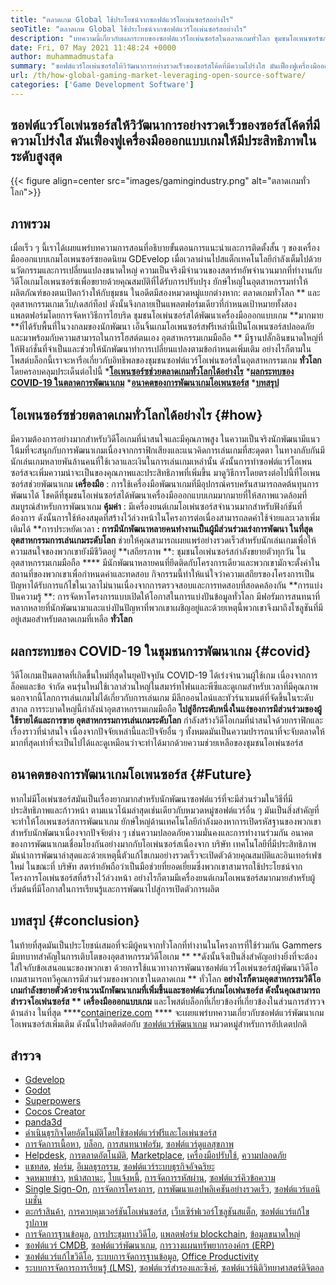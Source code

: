 ```yaml
---
title: "ตลาดเกม Global ใช้ประโยชน์จากซอฟต์แวร์โอเพ่นซอร์สอย่างไร" 
seoTitle: "ตลาดเกม Global ใช้ประโยชน์จากซอฟต์แวร์โอเพ่นซอร์สอย่างไร" 
description: "บทความนี้เกี่ยวกับผลกระทบของซอฟต์แวร์โอเพ่นซอร์สในตลาดเกมทั่วโลก ชุมชนโอเพนซอร์ซกำลังจัดหาวิธีที่ดีกว่าในการพัฒนาเกม" 
date: Fri, 07 May 2021 11:48:24 +0000
author: muhammadmustafa
summary: "ซอฟต์แวร์โอเพ่นซอร์สให้วิวัฒนาการอย่างรวดเร็วของซอร์สโค้ดที่มีความโปร่งใส มันเฟื่องฟูเครื่องมือออกแบบเกมให้มีประสิทธิภาพในระดับสูงสุด" 
url: /th/how-global-gaming-market-leveraging-open-source-software/
categories: ['Game Development Software']
---
```


## ซอฟต์แวร์โอเพ่นซอร์สให้วิวัฒนาการอย่างรวดเร็วของซอร์สโค้ดที่มีความโปร่งใส มันเฟื่องฟูเครื่องมือออกแบบเกมให้มีประสิทธิภาพในระดับสูงสุด

{{< figure align=center src="images/gamingindustry.png" alt="ตลาดเกมทั่วโลก">}}


## ภาพรวม
เมื่อเร็ว ๆ นี้เราได้เผยแพร่บทความการสอนที่อธิบายขั้นตอนการแนะนำและการติดตั้งสั้น ๆ ของเครื่องมือออกแบบเกมโอเพนซอร์ซยอดนิยม GDEvelop เมื่อเวลาผ่านไปสแต็กเทคโนโลยีกำลังเต็มไปด้วยนวัตกรรมและการเปลี่ยนแปลงขนาดใหญ่ ความเป็นจริงมีจำนวนของสตาร์ทอัพจำนวนมากที่ทำงานกับวิดีโอเกมโอเพนซอร์ซเพื่อขยายด้วยคุณสมบัติที่ได้รับการปรับปรุง ยักษ์ใหญ่ในอุตสาหกรรมทำให้ผลิตภัณฑ์ของตนเปิดกว้างให้กับชุมชน ในอดีตมีสองหมวดหมู่แยกต่างหาก: ตลาดเกมทั่วโลก ** และอุตสาหกรรมเกมเว็บ/เดสก์ท็อป
ดังนั้นจึงกลายเป็นแพลตฟอร์มเดียวที่กำหนดเป้าหมายทั้งสองแพลตฟอร์มโดยการจัดหาวิธีการไฮบริด ชุมชนโอเพ่นซอร์สได้พัฒนาเครื่องมือออกแบบเกม **มากมาย  **ที่ได้รับพื้นที่ในวงกลมของนักพัฒนา เอ็นจิ้นเกมโอเพนซอร์สฟรีเหล่านี้เป็นโอเพนซอร์สปลอดภัยและมาพร้อมกับความสามารถในการโฮสต์ตนเอง อุตสาหกรรมเกมมือถือ **  มีฐานปลั๊กอินขนาดใหญ่ที่ให้ฟังก์ชั่นที่จำเป็นและช่วยให้นักพัฒนาทำการเปลี่ยนแปลงตามข้อกำหนดเพิ่มเติม อย่างไรก็ตามในโพสต์บล็อกนี้เราจะหารือเกี่ยวกับอิทธิพลของชุมชนซอฟต์แวร์โอเพ่นซอร์สในอุตสาหกรรมเกม  **ทั่วโลก**   โดยครอบคลุมประเด็นต่อไปนี้
  ***[โอเพนซอร์ซช่วยตลาดเกมทั่วโลกได้อย่างไร][1]** 
  ***[ผลกระทบของ COVID-19 ในตลาดการพัฒนาเกม][2]** 
  ***[อนาคตของการพัฒนาเกมโอเพนซอร์ส][3]** 
  ***[บทสรุป][4]** 

## **โอเพนซอร์ซช่วยตลาดเกมทั่วโลกได้อย่างไร** {#how}
มีความต้องการอย่างมากสำหรับวิดีโอเกมที่น่าสนใจและมีคุณภาพสูง ในความเป็นจริงนักพัฒนามีแนวโน้มที่จะสนุกกับการพัฒนาเกมเนื่องจากกราฟิกเสียงและแนวคิดการเล่นเกมที่สะดุดตา ในทางกลับกันมีนักเล่นเกมหลายพันล้านคนที่ใช้เวลาและเงินในการเล่นเกมเหล่านั้น ดังนั้นการทำซอฟต์แวร์โอเพนซอร์สจะเพิ่มความน่าจะเป็นของคุณภาพและประสิทธิภาพที่เพิ่มขึ้น มาดูวิธีการโดยตรงต่อไปนี้ที่โอเพนซอร์สช่วยพัฒนาเกม
**เครื่องมือ** : การใช้เครื่องมือพัฒนาเกมที่มีอุปกรณ์ครบครันสามารถลดต้นทุนการพัฒนาได้ โชคดีที่ชุมชนโอเพ่นซอร์สได้พัฒนาเครื่องมือออกแบบเกมมากมายที่ให้สภาพแวดล้อมที่สมบูรณ์สำหรับการพัฒนาเกม
**คุ้มค่า** : มีเครื่องยนต์เกมโอเพ่นซอร์สจำนวนมากสำหรับฟังก์ชันที่ต้องการ ดังนั้นการใช้ห้องสมุดที่สร้างไว้ล่วงหน้าในโครงการต่อเนื่องสามารถลดค่าใช้จ่ายและเวลาเพิ่มเติมได้
**การประหยัดเวลา **: การมีนักพัฒนาหลายคนทำงานเป็นผู้มีส่วนร่วมเร่งการพัฒนา ในที่สุดอุตสาหกรรมการเล่นเกมระดับโลก**  ช่วยให้คุณสามารถเผยแพร่อย่างรวดเร็วสำหรับนักเล่นเกมเพื่อให้ความสนใจของพวกเขายังมีชีวิตอยู่
**เสถียรภาพ **: ชุมชนโอเพ่นซอร์สกำลังขยายตัวทุกวัน ในอุตสาหกรรมเกมมือถือ ****  มีนักพัฒนาหลายคนที่ยึดติดกับโครงการเดียวและพวกเขามักจะตั้งค่าในสถานที่ของพวกเขาเพื่อกำหนดค่าและทดสอบ กิจกรรมนี้ทำให้แน่ใจว่าความเสถียรของโครงการเป็นปัญหาได้รับการแก้ไขในเวลาไม่นานเนื่องจากการตรวจสอบและการทดสอบที่สอดคล้องกัน
**การแบ่งปันความรู้ **: การจัดหาโครงการแบบเปิดให้โอกาสในการแบ่งปันข้อมูลทั่วโลก มีฟอรัมการสนทนาที่หลากหลายที่นักพัฒนามาและแบ่งปันปัญหาที่พวกเขาเผชิญอยู่และด้วยเหตุนี้พวกเขาจึงมาถึงโซลูชันที่มีอยู่เสมอสำหรับตลาดเกมที่เหลือ  **ทั่วโลก**  

## **ผลกระทบของ COVID-19 ในชุมชนการพัฒนาเกม** {#covid}
วิดีโอเกมเป็นตลาดที่เกิดขึ้นใหม่ที่สุดในยุคปัจจุบัน COVID-19 ได้เร่งจำนวนผู้ใช้เกม เนื่องจากการล็อคและข้อ จำกัด คนรุ่นใหม่ใช้เวลาส่วนใหญ่ในสมาร์ทโฟนและพีซีและดูเกมสำหรับเวลาที่มีคุณภาพ นอกจากนี้โลกการเล่นเกมไม่ได้เกี่ยวกับการเล่นเกม มีลีกออนไลน์และทัวร์นาเมนต์ที่จัดขึ้นในระดับสากล
การระบาดใหญ่นี้กำลังนำอุตสาหกรรมเกมมือถือ **ไปสู่อีกระดับหนึ่งในแง่ของการมีส่วนร่วมของผู้ใช้รายได้และการขาย อุตสาหกรรมการเล่นเกมระดับโลก**  กำลังสร้างวิดีโอเกมที่น่าสนใจด้วยกราฟิกและเรื่องราวที่น่าสนใจ เนื่องจากปัจจัยเหล่านี้และปัจจัยอื่น ๆ ทั้งหมดมันเป็นความปรารถนาที่จะจับตลาดให้มากที่สุดเท่าที่จะเป็นไปได้และดูเหมือนว่าจะทำได้มากด้วยความช่วยเหลือของชุมชนโอเพ่นซอร์ส

## **อนาคตของการพัฒนาเกมโอเพนซอร์ส** {#Future}
หากไม่มีโอเพ่นซอร์สมันเป็นเรื่องยากมากสำหรับนักพัฒนาซอฟต์แวร์ที่จะมีส่วนร่วมในวิธีที่มีประสิทธิภาพและก้าวหน้า ตามแนวโน้มล่าสุดเช่นเดียวกับหมวดหมู่ซอฟต์แวร์อื่น ๆ มันเป็นสิ่งสำคัญที่จะทำให้โอเพนซอร์สการพัฒนาเกม ยักษ์ใหญ่ด้านเทคโนโลยีกำลังมองหาการเปิดรหัสฐานของพวกเขาสำหรับนักพัฒนาเนื่องจากปัจจัยต่าง ๆ เช่นความปลอดภัยความมั่นคงและการทำงานร่วมกัน
อนาคตของการพัฒนาเกมเชื่อมโยงกันอย่างมากกับโอเพ่นซอร์สเนื่องจาก บริษัท เทคโนโลยีที่มีประสิทธิภาพ มันนำการพัฒนาล่าสุดและด้วยเหตุนี้ตัวแก้ไขเกมอย่างรวดเร็วจะเปิดตัวด้วยคุณสมบัติและอินเทอร์เฟซใหม่ ในขณะที่ บริษัท สตาร์ทอัพถือว่าเป็นมือช่วยที่ยอดเยี่ยมซึ่งพวกเขาสามารถใช้ประโยชน์จากโครงการโอเพ่นซอร์สที่สร้างไว้ล่วงหน้า อย่างไรก็ตามมีเครื่องยนต์เกมโอเพนซอร์สมากมายสำหรับผู้เริ่มต้นที่มีโอกาสในการเรียนรู้และการพัฒนาไปสู่การเปิดตัวการผลิต

## **บทสรุป** {#conclusion}
ในท้ายที่สุดมันเป็นประโยชน์เสมอที่จะมีผู้คนจากทั่วโลกที่ทำงานในโครงการที่ใช้ร่วมกัน Gammers มีบทบาทสำคัญในการเติบโตของอุตสาหกรรมวิดีโอเกม ** **ดังนั้นจึงเป็นสิ่งสำคัญอย่างยิ่งที่จะต้องใส่ใจกับข้อเสนอแนะของพวกเขา ด้วยการใช้แนวทางการพัฒนาซอฟต์แวร์โอเพ่นซอร์สผู้พัฒนาวิดีโอเกมสามารถทวีคูณการมีส่วนร่วมของพวกเขาในตลาดเกม **  ทั่วโลก  **อย่างไรก็ตามอุตสาหกรรมวิดีโอเกมกำลังขยายตัวด้วยจำนวนนักพัฒนาเกมที่เพิ่มขึ้นและซอฟต์แวร์เกมโอเพ่นซอร์ส ดังนั้นคุณสามารถสำรวจโอเพ่นซอร์ส **  เครื่องมือออกแบบเกม**  และโพสต์บล็อกที่เกี่ยวข้องที่เกี่ยวข้องในส่วนการสำรวจด้านล่าง
ในที่สุด ****[containerize.com][5] ****  จะเผยแพร่บทความเกี่ยวกับซอฟต์แวร์พัฒนาเกมโอเพนซอร์สเพิ่มเติม ดังนั้นโปรดติดต่อกับ [ซอฟต์แวร์พัฒนาเกม][6] หมวดหมู่สำหรับการอัปเดตปกติ

## สำรวจ
  * [Gdevelop][7]
  * [Godot][8]
  * [Superpowers][9]
  * [Cocos Creator][10]
  * [panda3d][11]
  * [ดำเนินธุรกิจโดยอัตโนมัติโดยใช้ซอฟต์แวร์ฟรีและโอเพ่นซอร์ส][12]
  * [การจัดการเนื้อหา][13], [บล็อก][14], [การสนทนาฟอรัม][15], [ซอฟต์แวร์ดูแลสุขภาพ][16]
  * [Helpdesk][17], [การตลาดอัตโนมัติ][18], [Marketplace][19], [เครื่องมือปรับใช้][20], [ความปลอดภัย][21]
  * [แชทสด][22], [ฟอร์ม][23], [อีเมลธุรกรรม][24], [ซอฟต์แวร์ระบบธุรกิจอัจฉริยะ][25]
  * [จดหมายข่าว][26], [หน้าสถานะ][27], [ใบแจ้งหนี้][28], [การจัดการรหัสผ่าน][29], [ซอฟต์แวร์คิวข้อความ][30]
  * [Single Sign-On][31], [การจัดการโครงการ][32], [การพัฒนาแอปพลิเคชันอย่างรวดเร็ว][33], [ซอฟต์แวร์แอนิเมชั่น][34]
  * [ตะกร้าสินค้า][35], [การควบคุมเวอร์ชันโอเพ่นซอร์ส][36], [เว็บเซิร์ฟเวอร์โซลูชันสแต็ก][37], [ซอฟต์แวร์แก้ไขรูปภาพ][38]
  * [การจัดการฐานข้อมูล][39], [การประชุมทางวิดีโอ][40], [แพลตฟอร์ม blockchain][41], [ข้อมูลขนาดใหญ่][42]
  * [ซอฟต์แวร์ CMDB][43], [ซอฟต์แวร์พัฒนาเกม][6], [การวางแผนทรัพยากรองค์กร (ERP)][44]
  * [ซอฟต์แวร์แก้ไขวิดีโอ][45], [ระบบการจัดการฐานข้อมูล][46], [Office Productivity][47]
  * [ระบบการจัดการการเรียนรู้ (LMS)][48], [ซอฟต์แวร์สำรองและซิงค์][49], [ซอฟต์แวร์นิติวิทยาศาสตร์ดิจิตอล][50]

  
[1]: #how
[2]: #covid
[3]: #future
[4]: #Conclusion
[5]: https://www.containerize.com/
[6]: https://products.containerize.com/game-development-software/
[7]: https://products.containerize.com/game-development-software/gdevelop/
[8]: https://products.containerize.com/game-development-software/godot/
[9]: https://products.containerize.com/game-development-software/superpowers/
[10]: https://products.containerize.com/game-development-software/cocos-creator/
[11]: https://products.containerize.com/game-development-software/panda3d/
[12]: https://blog.containerize.com/blogging/automate-business-operations-using-open-source-software/
[13]: https://products.containerize.com/content-management/
[14]: https://products.containerize.com/blogging/
[15]: https://products.containerize.com/discussion-forum/
[16]: https://products.containerize.com/healthcare-technologies/
[17]: https://products.containerize.com/helpdesk/
[18]: https://products.containerize.com/marketing-automation/
[19]: https://products.containerize.com/marketplace/
[20]: https://products.containerize.com/deployment-tools/
[21]: https://products.containerize.com/security-testing-tools/
[22]: https://products.containerize.com/live-chat/
[23]: https://products.containerize.com/form/
[24]: https://products.containerize.com/transactional-email/
[25]: https://products.containerize.com/business-intelligence/
[26]: https://products.containerize.com/newsletter/
[27]: https://products.containerize.com/status/
[28]: https://products.containerize.com/invoicing/
[29]: https://products.containerize.com/password-management/
[30]: https://products.containerize.com/message-queue-software/
[31]: https://products.containerize.com/single-sign-on/
[32]: https://products.containerize.com/project-management/
[33]: https://products.containerize.com/rad/
[34]: https://products.containerize.com/animation-software/
[35]: https://products.containerize.com/ecommerce/
[36]: https://products.containerize.com/version-control/
[37]: https://products.containerize.com/solution-stack/
[38]: https://products.containerize.com/photo-editing-software/
[39]: https://products.containerize.com/database-management/
[40]: https://products.containerize.com/video-conferencing/
[41]: https://products.containerize.com/blockchain-platforms/
[42]: https://products.containerize.com/big-data/
[43]: https://products.containerize.com/cmdb-software/
[44]: https://products.containerize.com/erp/
[45]: https://products.containerize.com/video-editing-software/
[46]: https://products.containerize.com/database-management-system/
[47]: https://products.containerize.com/office-productivity/
[48]: https://products.containerize.com/lms/
[49]: https://products.containerize.com/backup-and-sync/
[50]: https://products.containerize.com/digital-forensic-software/
